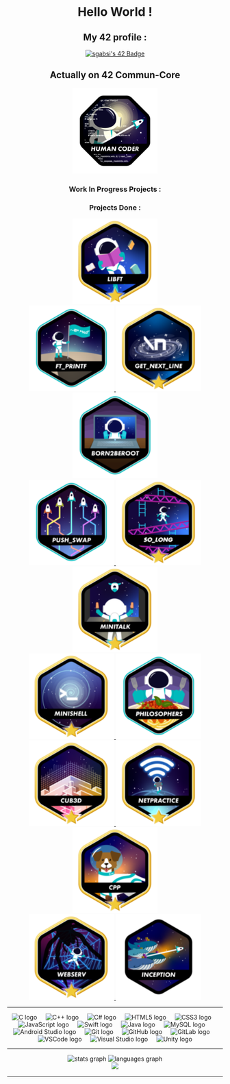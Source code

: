 <h1 align="center">Hello World ! </h1>

<h2 align="center">My 42 profile : </h2>

<div align="center">
  <a href="https://profile.intra.42.fr/users/sgabsi">  
    <img src="https://badge.mediaplus.ma/darkblue/sgabsi?1337Badge=off&UM6P=off" alt="sgabsi's 42 Badge" />
  </a>
</div>

<h2 align="center">Actually on 42 Commun-Core</h2>


<div align="center">
  <img height="200" src="./imgs/badges/common_coren.png" />
</div>

<h3 align="center">Work In Progress Projects :</h3>

<div align="center">
  
</div>

<h3 align="center">Projects Done :</h3>

<div align="center">
  <a href="https://github.com/LeSabreDeDieu/libft">
    <img height="200" src="./imgs/badges/libftm.png" />
  </a>
</div>

<div align="center">
  <a href="https://github.com/LeSabreDeDieu/ft_printf">
    <img height="200" src="./imgs/badges/ft_printfe.png" />
  </a>
  <a href="https://github.com/LeSabreDeDieu/gnl-42">
    <img height="200" src="./imgs/badges/get_next_linem.png" />
  </a>
  <img height="200" src="./imgs/badges/born2beroote.png" />
</div>

<div align="center">
  <a href="https://github.com/LeSabreDeDieu/push_swap">
    <img height="200" src="./imgs/badges/push_swape.png" />
  </a>
  <a href="https://github.com/LeSabreDeDieu/so_long">
    <img height="200" src="./imgs/badges/so_longm.png" />
  </a>
  <a href="https://github.com/LeSabreDeDieu/Minitalk">
    <img height="200" src="./imgs/badges/minitalkm.png" />
  </a>
</div>

<div align="center">
  <a href="https://github.com/LeSabreDeDieu/Minishell">
    <img height="200" src="./imgs/badges/minishellm.png" />
  </a>
  <a href="https://github.com/LeSabreDeDieu/philosopher">
    <img height="200" src="./imgs/badges/philosopherse.png" />
  </a>
</div>

<div align="center">
  <a href="https://github.com/LeSabreDeDieu/Cub3D">
    <img height="200" src="./imgs/badges/cub3dm.png" />
  </a>
  <img height="200" src="./imgs/badges/netpracticem.png" />
  <a href="https://github.com/LeSabreDeDieu/Module_cpp">
    <img height="200" src="./imgs/badges/cppm.png" />
  </a>
</div>

<div align="center">
  <a href="https://github.com/LeSabreDeDieu/Webserv">
    <img height="200" src="./imgs/badges/webservm.png" />
  </a>
  <a href="https://github.com/LeSabreDeDieu">
    <img height="200" src="./imgs/badges/inceptionn.png" />
  </a>
</div>

---

<div align="center">
  <img src="https://cdn.jsdelivr.net/gh/devicons/devicon/icons/c/c-original.svg" height="40" alt="C logo" />
  <img width="12" />
  <img src="https://cdn.jsdelivr.net/gh/devicons/devicon/icons/cplusplus/cplusplus-original.svg" height="40" alt="C++ logo" />
  <img width="12" />
  <img src="https://cdn.jsdelivr.net/gh/devicons/devicon/icons/csharp/csharp-original.svg" height="40" alt="C# logo" />
  <img width="12" />
  <img src="https://cdn.jsdelivr.net/gh/devicons/devicon/icons/html5/html5-original.svg" height="40" alt="HTML5 logo" />
  <img width="12" />
  <img src="https://cdn.jsdelivr.net/gh/devicons/devicon/icons/css3/css3-original.svg" height="40" alt="CSS3 logo" />
  <img width="12" />
  <img src="https://cdn.jsdelivr.net/gh/devicons/devicon/icons/javascript/javascript-original.svg" height="40" alt="JavaScript logo" />
  <img width="12" />
  <img src="https://cdn.jsdelivr.net/gh/devicons/devicon/icons/swift/swift-original.svg" height="40" alt="Swift logo" />
  <img width="12" />
  <img src="https://cdn.jsdelivr.net/gh/devicons/devicon/icons/java/java-original.svg" height="40" alt="Java logo" />
  <img width="12" />
  <img src="https://cdn.jsdelivr.net/gh/devicons/devicon/icons/mysql/mysql-original.svg" height="40" alt="MySQL logo" />
  <img width="12" />
  <img src="https://cdn.jsdelivr.net/gh/devicons/devicon/icons/androidstudio/androidstudio-original.svg" height="40" alt="Android Studio logo" />
  <img width="12" />
  <img src="https://cdn.jsdelivr.net/gh/devicons/devicon/icons/git/git-original.svg" height="40" alt="Git logo" />
  <img width="12" />
  <img src="https://cdn.jsdelivr.net/gh/devicons/devicon/icons/github/github-original.svg" height="40" alt="GitHub logo" />
  <img width="12" />
  <img src="https://cdn.jsdelivr.net/gh/devicons/devicon/icons/gitlab/gitlab-original.svg" height="40" alt="GitLab logo" />
  <img width="12" />
  <img src="https://cdn.jsdelivr.net/gh/devicons/devicon/icons/vscode/vscode-original.svg" height="40" alt="VSCode logo" />
  <img width="12" />
  <img src="https://cdn.jsdelivr.net/gh/devicons/devicon/icons/visualstudio/visualstudio-plain.svg" height="40" alt="Visual Studio logo" />
  <img width="12" />
  <img src="https://cdn.jsdelivr.net/gh/devicons/devicon/icons/unity/unity-original.svg" height="40" alt="Unity logo" />
</div>

---

<div align="center">
  <img src="https://github-readme-stats.vercel.app/api?username=LeSabreDeDieu&hide_title=false&hide_rank=false&show_icons=true&include_all_commits=true&count_private=true&disable_animations=false&theme=dracula&locale=en&hide_border=false&order=1" height="150" alt="stats graph" />
  <img src="https://github-readme-stats.vercel.app/api/top-langs?username=LeSabreDeDieu&locale=en&hide_title=false&layout=compact&card_width=320&langs_count=5&theme=dracula&hide_border=false&order=2" height="150" alt="languages graph" />
</div>
<div align="center">
  <img src="https://profile-counter.glitch.me/LeSabreDeDieu/count.svg?" />
</div>

---
